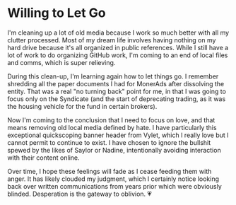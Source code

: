 # Willing to Let Go
I'm cleaning up a lot of old media because I work so much better with all my clutter processed. Most of my dream life involves having nothing on my hard drive because it's all organized in public references. While I still have a lot of work to do organizing GitHub work, I'm coming to an end of local files and comms, which is super relieving.

During this clean-up, I'm learning again how to let things go. I remember shredding all the paper documents I had for MonerAds after dissolving the entity. That was a real "no turning back" point for me, in that I was going to focus only on the Syndicate (and the start of deprecating trading, as it was the housing vehicle for the fund in certain brokers).

Now I'm coming to the conclusion that I need to focus on love, and that means removing old local media defined by hate. I have particularly this exceptional quickscoping banner header from Vylet, which I really love but I cannot permit to continue to exist. I have chosen to ignore the bullshit spewed by the likes of Saylor or Nadine, intentionally avoiding interaction with their content online.

Over time, I hope these feelings will fade as I cease feeding them with anger. It has likely clouded my judgment, which I certainly notice looking back over written communications from years prior which were obviously blinded. Desperation is the gateway to oblivion. 💗
